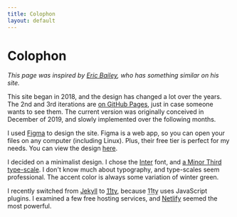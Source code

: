 ```yaml
---
title: Colophon
layout: default
---
```


# Colophon

_This page was inspired by [Eric Bailey](https://ericwbailey.design), who has something similar on his site._

This site began in 2018, and the design has changed a lot over the years. The 2nd and 3rd iterations are [on GitHub Pages](https://b3u.github.io/archives), just in case someone wants to see them. The current version was originally conceived in December of 2019, and slowly implemented over the following months.

I used [Figma](https://figma.com) to design the site. Figma is a web app, so you can open your files on any computer (including Linux). Plus, their free tier is perfect for my needs. You can view the design [here](https://www.figma.com/file/CERO1a9U7dVXyCm9p2tqnp/Binyam.in).

I decided on a minimalist design. I chose the [Inter](https://rsms.me/inter) font, and [a Minor Third type-scale](https://type-scale.com/?scale=1.200). I don't know much about typography, and type-scales seem professional. The accent color is always some variation of winter green.

I recently switched from [Jekyll](jekyllrb.com) to [<abbr title="Eleventy">11ty</abbr>](11ty.dev), because <abbr title="Eleventy">11ty</abbr> uses JavaScript plugins. I examined a few free hosting services, and [Netlify](netlify.com) seemed the most powerful.